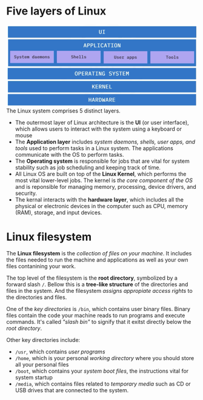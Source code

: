 # Five layers of Linux
![](/images/five-layers-of-linux.png)
The Linux system comprises 5 distinct layers.
* The outermost layer of Linux architecture is the **UI** (or user interface), which allows users to interact with the system using a keyboard or mouse
* The **Application layer** includes _system daemons, shells, user apps, and tools_ used to perform tasks in a Linux system. The applications communicate with the OS to perform tasks.
* The **Operating system** is responsible for jobs that are vital for system stability such as job scheduling and keeping track of time.
* All Linux OS are built on top of the **Linux Kernel**, which performs the most vital lower-level jobs. The kernel is _the core component of the OS_ and is reponsible for managing memory, processing, device drivers, and security.
* The kernal interacts with the **hardware layer**, which includes all the physical or electronic devices in the computer such as CPU, memory (RAM), storage, and input devices. 

# Linux filesystem
The **Linux filesystem** is the _collection of files on your machine_. It includes the files needed to run the machine and applications as well as your own files contanining your work.

The top level of the filesystem is the **root directory**, symbolized by a forward slash `/`. Bellow this is a **tree-like structure** of the directories and files in the system. And the filesystem _assigns appropiate access rights_ to the directories and files.

One of the _key directories_ is `/bin`, which contains user binary files. Binary files contain the code your machine reads to run programs and execute commands. It's called _"slash bin"_ to signify that it exitst directly below the _root directory_.

Other key directories include:
* `/usr`, which contains _user programs_
* `/home`, which is your personal _working directory_ where you should store all your personal files
* `/boot`, which contains your _system boot files_, the instructions vital for system startup
* `/media`, which contains files related to _temporary media_ such as CD or USB drives that are connected to the system.
